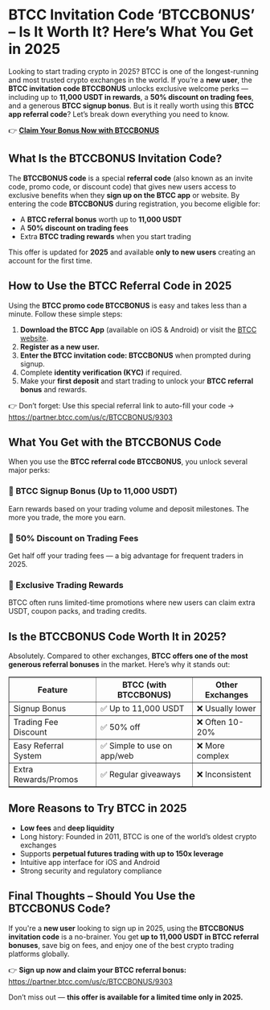 <h1>BTCC Invitation Code ‘BTCCBONUS’ – Is It Worth It? Here’s What You Get in 2025</h1>
<p>Looking to start trading crypto in 2025? BTCC is one of the longest-running and most trusted crypto exchanges in the world. If you’re a <strong>new user</strong>, the <strong>BTCC invitation code BTCCBONUS</strong> unlocks exclusive welcome perks — including up to <strong>11,000 USDT in rewards</strong>, a <strong>50% discount on trading fees</strong>, and a generous <strong>BTCC signup bonus</strong>. But is it really worth using this <strong>BTCC app referral code</strong>? Let’s break down everything you need to know.</p>
<p>👉 <a href="https://partner.btcc.com/us/c/BTCCBONUS/9303" target="_blank"><strong>Claim Your Bonus Now with BTCCBONUS</strong></a></p>
<img src="https://images.mirror-media.xyz/publication-images/sheAKRdV5cR3zszR_U_fi.png?height=960&amp;width=1920" decoding="async" data-nimg="fill" class="css-xah9so" style="position:absolute;top:0;left:0;bottom:0;right:0;box-sizing:border-box;padding:0;border:none;margin:auto;display:block;width:0;height:0;min-width:100%;max-width:100%;min-height:100%;max-height:100%">

<h2>What Is the BTCCBONUS Invitation Code?</h2>
<p>The <strong>BTCCBONUS code</strong> is a special <strong>referral code</strong> (also known as an invite code, promo code, or discount code) that gives new users access to exclusive benefits when they <strong>sign up on the BTCC app</strong> or website. By entering the code <strong>BTCCBONUS</strong> during registration, you become eligible for:</p>
<ul>
<li>A <strong>BTCC referral bonus</strong> worth up to <strong>11,000 USDT</strong></li>
<li>A <strong>50% discount on trading fees</strong></li>
<li>Extra <strong>BTCC trading rewards</strong> when you start trading</li>
</ul>
<p>This offer is updated for <strong>2025</strong> and available <strong>only to new users</strong> creating an account for the first time.</p>

<h2>How to Use the BTCC Referral Code in 2025</h2>
<p>Using the <strong>BTCC promo code BTCCBONUS</strong> is easy and takes less than a minute. Follow these simple steps:</p>
<ol>
<li><strong>Download the BTCC App</strong> (available on iOS & Android) or visit the <a href="https://www.btcc.com" target="_blank">BTCC website</a>.</li>
<li><strong>Register as a new user.</strong></li>
<li><strong>Enter the BTCC invitation code: BTCCBONUS</strong> when prompted during signup.</li>
<li>Complete <strong>identity verification (KYC)</strong> if required.</li>
<li>Make your <strong>first deposit</strong> and start trading to unlock your <strong>BTCC referral bonus</strong> and rewards.</li>
</ol>
<p>👉 Don’t forget: Use this special referral link to auto-fill your code →<br><a href="https://partner.btcc.com/us/c/BTCCBONUS/9303" target="_blank">https://partner.btcc.com/us/c/BTCCBONUS/9303</a></p>

<h2>What You Get with the BTCCBONUS Code</h2>
<p>When you use the <strong>BTCC referral code BTCCBONUS</strong>, you unlock several major perks:</p>

<h3>🎁 BTCC Signup Bonus (Up to 11,000 USDT)</h3>
<p>Earn rewards based on your trading volume and deposit milestones. The more you trade, the more you earn.</p>

<h3>💸 50% Discount on Trading Fees</h3>
<p>Get half off your trading fees — a big advantage for frequent traders in 2025.</p>

<h3>🎉 Exclusive Trading Rewards</h3>
<p>BTCC often runs limited-time promotions where new users can claim extra USDT, coupon packs, and trading credits.</p>

<h2>Is the BTCCBONUS Code Worth It in 2025?</h2>
<p>Absolutely. Compared to other exchanges, <strong>BTCC offers one of the most generous referral bonuses</strong> in the market. Here’s why it stands out:</p>
<table border="1" cellpadding="6" cellspacing="0">
<thead>
<tr><th>Feature</th><th>BTCC (with BTCCBONUS)</th><th>Other Exchanges</th></tr>
</thead>
<tbody>
<tr><td>Signup Bonus</td><td>✅ Up to 11,000 USDT</td><td>❌ Usually lower</td></tr>
<tr><td>Trading Fee Discount</td><td>✅ 50% off</td><td>❌ Often 10-20%</td></tr>
<tr><td>Easy Referral System</td><td>✅ Simple to use on app/web</td><td>❌ More complex</td></tr>
<tr><td>Extra Rewards/Promos</td><td>✅ Regular giveaways</td><td>❌ Inconsistent</td></tr>
</tbody>
</table>

<h2>More Reasons to Try BTCC in 2025</h2>
<ul>
<li><strong>Low fees</strong> and <strong>deep liquidity</strong></li>
<li>Long history: Founded in 2011, BTCC is one of the world’s oldest crypto exchanges</li>
<li>Supports <strong>perpetual futures trading with up to 150x leverage</strong></li>
<li>Intuitive app interface for iOS and Android</li>
<li>Strong security and regulatory compliance</li>
</ul>

<h2>Final Thoughts – Should You Use the BTCCBONUS Code?</h2>
<p>If you're a <strong>new user</strong> looking to sign up in 2025, using the <strong>BTCCBONUS invitation code</strong> is a no-brainer. You get <strong>up to 11,000 USDT in BTCC referral bonuses</strong>, save big on fees, and enjoy one of the best crypto trading platforms globally.</p>
<p>👉 <strong>Sign up now and claim your BTCC referral bonus:</strong><br><a href="https://partner.btcc.com/us/c/BTCCBONUS/9303" target="_blank">https://partner.btcc.com/us/c/BTCCBONUS/9303</a></p>
<p>Don’t miss out — <strong>this offer is available for a limited time only in 2025.</strong></p>
